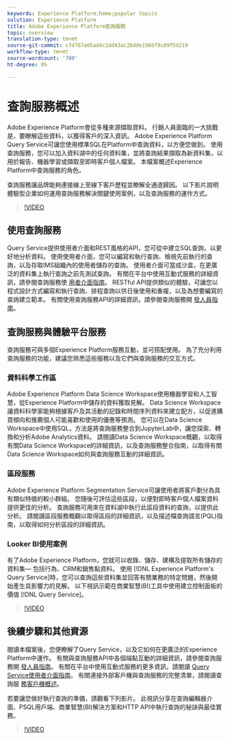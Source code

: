 ```yaml
---
keywords: Experience Platform;home;popular topics
solution: Experience Platform
title: Adobe Experience Platform查詢服務
topic: overview
translation-type: tm+mt
source-git-commit: cfd767a05ad4c1dd43ac2bdde1966f9c89f5d219
workflow-type: tm+mt
source-wordcount: '709'
ht-degree: 0%

---
```



# 查詢服務概述

Adobe Experience Platform會從多種來源擷取資料。 行銷人員面臨的一大挑戰是，要瞭解這些資料，以獲得客戶的深入資訊。 Adobe Experience Platform Query Service可讓您使用標準SQL在Platform中查詢資料，以方便您做到。 使用查詢服務，您可以加入資料湖中的任何資料集，並將查詢結果擷取為新資料集，以用於報告、機器學習或擷取至即時客戶個人檔案。 本檔案概述Experience Platform中查詢服務的角色。

查詢服務讓品牌能夠連接線上至線下客戶歷程並瞭解全通道歸因。 以下影片說明體驗型企業如何運用查詢服務解決關鍵使用案例，以及查詢服務的運作方式。

>[!VIDEO](https://video.tv.adobe.com/v/29795?quality=12&learn=on)

## 使用查詢服務

Query Service提供使用者介面和REST風格的API，您可從中建立SQL查詢，以更好地分析資料。 使用使用者介面，您可以編寫和執行查詢、檢視先前執行的查詢，以及存取IMS組織內的使用者儲存的查詢。 使用者介面可當成沙盒，在更廣泛的資料集上執行查詢之前先測試查詢。 有關在平台中使用互動式服務的詳細資訊，請參閱查詢服務使 [用者介面指南](ui/overview.md)。 RESTful API提供類似的體驗，可讓您以程式設計方式編寫和執行查詢、排程查詢以供日後使用和重複，以及為想要編寫的查詢建立範本。 有關使用查詢服務API的詳細資訊，請參閱查詢服務開 [發人員指南](api/getting-started.md)。

## 查詢服務與體驗平台服務

查詢服務可與多個Experience Platform服務互動，並可搭配使用。 為了充分利用查詢服務的功能，建議您熟悉這些服務以及它們與查詢服務的交互方式。

### 資料科學工作區

Adobe Experience Platform Data Science Workspace使用機器學習和人工智慧，從Experience Platform中儲存的資料獲取見解。 Data Science Workspace讓資料科學家能夠根據客戶及其活動的記錄和時間序列資料來建立配方，以促進購買傾向和推薦個人可能喜歡和使用的優惠等預測。 您可以在Data Science Workspace中使用SQL，方法是將查詢服務整合到JupyterLab中，讓您探索、轉換和分析Adobe Analytics資料。 請閱讀Data Science Workspace概觀，以取得有關Data Science Workspace的詳細資訊，以及查詢服務整合指南，以取得有關Data Science Workspace如何與查詢服務互動的詳細資訊。

### 區段服務

Adobe Experience Platform Segmentation Service可讓使用者將客戶劃分為具有類似特徵的較小群組。 您隨後可評估這些區段，以便對即時客戶個人檔案資料提供更佳的分析。 查詢服務可用來在資料湖中執行此區段資料的查詢，以提供此分析。 請閱讀區段服務概觀以取得區段的詳細資訊，以及描述檔查詢語言(PQL)指南，以取得如何分析區段的詳細資訊。

### Looker BI使用案例

有了Adobe Experience Platform，您就可以收錄、儲存、建構及提取所有儲存的資料集— 包括行為、CRM和銷售點資料。 使用 [!DNL Experience Platform's Query Service]時，您可以查詢這些資料集並回答有關業務的特定問題，然後開始產生具影響力的見解。 以下視訊示範在商業智慧(BI)工具中使用建立控制面板的價值 [!DNL Query Service]。

>[!VIDEO](https://video.tv.adobe.com/v/28981?quality=12&learn=on)

## 後續步驟和其他資源

閱讀本檔案後，您便瞭解了Query Service，以及它如何在更廣泛的Experience Platform中運作。 有關與查詢服務API中各個端點互動的詳細資訊，請參閱查詢服務開 [發人員指南](api/getting-started.md)。 有關在平台中使用互動式服務的更多資訊，請閱讀 [Query Service使用者介面指南](ui/overview.md)。 有關連接外部客戶機與查詢服務的完整清單，請閱讀查詢服 [務客戶機概述](clients/overview.md)。

若要讓您做好執行查詢的準備，請觀看下列影片。 此視訊分享在查詢編輯器介面、PSQL用戶端、商業智慧(BI)解決方案和HTTP API中執行查詢的秘訣與最佳實務。

>[!VIDEO](https://video.tv.adobe.com/v/29811?quality=12&learn=on)
